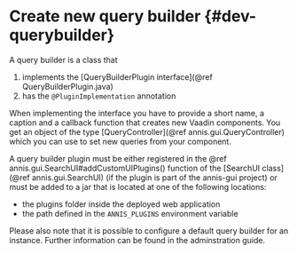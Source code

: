 Create new query builder  {#dev-querybuilder}
========================

A query builder is a class that
1. implements the [QueryBuilderPlugin interface](@ref QueryBuilderPlugin.java)
2. has the `@PluginImplementation` annotation

When implementing the interface you have to provide a short name, a caption
and a callback function that creates new Vaadin components. You get an object
of the type [QueryController](@ref annis.gui.QueryController) which you can use to set new queries from your
component.

A query builder plugin must be either registered in the @ref annis.gui.SearchUI#addCustomUIPlugins() function
of the [SearchUI class](@ref annis.gui.SearchUI) (if the plugin is part of the annis-gui project) or must be
added to a jar that is located at one of the following locations:
- the plugins folder inside the deployed web application
- the path defined in the `ANNIS_PLUGINS` environment variable

Please also note that it is possible to configure a default query builder for an
instance. Further information can be found in the adminstration guide.
